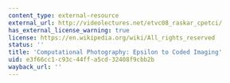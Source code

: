 ```yaml
---
content_type: external-resource
external_url: http://videolectures.net/etvc08_raskar_cpetci/
has_external_license_warning: true
license: https://en.wikipedia.org/wiki/All_rights_reserved
status: ''
title: 'Computational Photography: Epsilon to Coded Imaging'
uid: e3f66cc1-c93c-44ff-a5cd-32408f9cbb2b
wayback_url: ''
---
```

